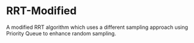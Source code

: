 # RRT-Modified
A modified RRT algorithm which uses a different sampling approach using Priority Queue to enhance random sampling.
